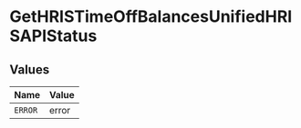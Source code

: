 # GetHRISTimeOffBalancesUnifiedHRISAPIStatus


## Values

| Name    | Value   |
| ------- | ------- |
| `ERROR` | error   |